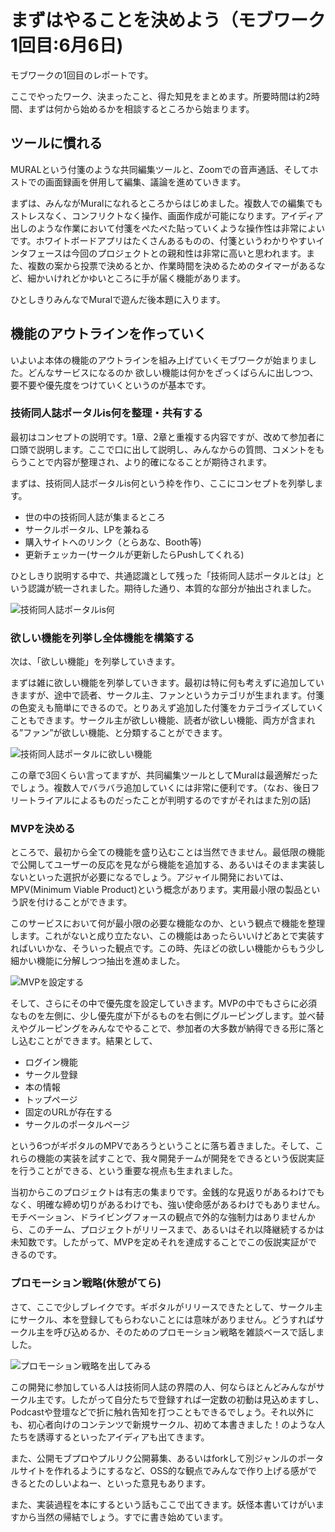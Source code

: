 # まずはやることを決めよう（モブワーク1回目:6月6日)

モブワークの1回目のレポートです。

ここでやったワーク、決まったこと、得た知見をまとめます。所要時間は約2時間、まずは何から始めるかを相談するところから始まります。

## ツールに慣れる
MURALという付箋のような共同編集ツールと、Zoomでの音声通話、そしてホストでの画面録画を併用して編集、議論を進めていきます。

まずは、みんながMuralになれるところからはじめました。複数人での編集でもストレスなく、コンフリクトなく操作、画面作成が可能になります。アイディア出しのような作業において付箋をぺたぺた貼っていくような操作性は非常によいです。ホワイトボードアプリはたくさんあるものの、付箋というわかりやすいインタフェースは今回のプロジェクトとの親和性は非常に高いと思われます。また、複数の案から投票で決めるとか、作業時間を決めるためのタイマーがあるなど、細かいけれどかゆいところに手が届く機能があります。

ひとしきりみんなでMuralで遊んだ後本題に入ります。

## 機能のアウトラインを作っていく
いよいよ本体の機能のアウトラインを組み上げていくモブワークが始まりました。どんなサービスになるのか
欲しい機能は何かをざっくばらんに出しつつ、要不要や優先度をつけていくというのが基本です。

### 技術同人誌ポータルis何を整理・共有する
最初はコンセプトの説明です。1章、2章と重複する内容ですが、改めて参加者に口頭で説明します。ここで口に出して説明し、みんなからの質問、コメントをもらうことで内容が整理され、より的確になることが期待されます。


まずは、技術同人誌ポータルis何という枠を作り、ここにコンセプトを列挙します。

* 世の中の技術同人誌が集まるところ
* サークルポータル、LPを兼ねる
* 購入サイトへのリンク（とらあな、Booth等)
* 更新チェッカー(サークルが更新したらPushしてくれる)

ひとしきり説明する中で、共通認識として残った「技術同人誌ポータルとは」という認識が統一されました。期待した通り、本質的な部分が抽出されました。

![技術同人誌ポータルis何](chap-1stmob/concept.png?scale=0.5)


### 欲しい機能を列挙し全体機能を構築する

次は、「欲しい機能」を列挙していきます。

まずは雑に欲しい機能を列挙していきます。最初は特に何も考えずに追加していきますが、途中で読者、サークル主、ファンというカテゴリが生まれます。付箋の色変えも簡単にできるので。とりあえず追加した付箋をカテゴライズしていくこともできます。サークル主が欲しい機能、読者が欲しい機能、両方が含まれる”ファン”が欲しい機能、と分類することができます。

![技術同人誌ポータルに欲しい機能](chap-1stmob/function.png?scale=0.5)

この章で3回くらい言ってますが、共同編集ツールとしてMuralは最適解だったでしょう。複数人でバラバラ追加していくには非常に便利です。（なお、後日フリートライアルによるものだったことが判明するのですがそれはまた別の話)

### MVPを決める

ところで、最初から全ての機能を盛り込むことは当然できません。最低限の機能で公開してユーザーの反応を見ながら機能を追加する、あるいはそのまま実装しないといった選択が必要になるでしょう。アジャイル開発においては、MPV(Minimum Viable Product)という概念があります。実用最小限の製品という訳を付けることができます。

このサービスにおいて何が最小限の必要な機能なのか、という観点で機能を整理します。これがないと成り立たない、この機能はあったらいいけどあとで実装すればいいかな、そういった観点です。この時、先ほどの欲しい機能からもう少し細かい機能に分解しつつ抽出を進めました。

![MVPを設定する](chap-1stmob/mvp.png?scale=0.5)


そして、さらにその中で優先度を設定していきます。MVPの中でもさらに必須なものを左側に、少し優先度が下がるものを右側にグルーピングします。並べ替えやグルーピングをみんなでやることで、参加者の大多数が納得できる形に落とし込むことができます。結果として、

* ログイン機能
* サークル登録
* 本の情報
* トップページ
* 固定のURLが存在する
* サークルのポータルページ　

という6つがギポタルのMPVであろうということに落ち着きました。そして、これらの機能の実装を試すことで、我々開発チームが開発をできるという仮説実証を行うことができる、という重要な視点も生まれました。

当初からこのプロジェクトは有志の集まりです。金銭的な見返りがあるわけでもなく、明確な締め切りがあるわけでも、強い使命感があるわけでもありません。モチベーション、ドライビングフォースの観点で外的な強制力はありませんから、このチーム、プロジェクトがリリースまで、あるいはそれ以降継続するかは未知数です。したがって、MVPを定めそれを達成することでこの仮説実証ができるのです。

### プロモーション戦略(休憩がてら)

さて、ここで少しブレイクです。ギポタルがリリースできたとして、サークル主にサークル、本を登録してもらわないことには意味がありません。どうすればサークル主を呼び込めるか、そのためのプロモーション戦略を雑談ベースで話しました。

![プロモーション戦略を出してみる](chap-1stmob/promotion.png?scale=0.5)

この開発に参加している人は技術同人誌の界隈の人、何ならほとんどみんながサークル主です。したがって自分たちで登録すれば一定数の初動は見込めますし、Podcastや登壇などで折に触れ告知を打つこともできるでしょう。それ以外にも、初心者向けのコンテンツで新規サークル、初めて本書きました！のような人たちを誘導するといったアイディアも出てきます。

また、公開モブプロやプルリク公開募集、あるいはforkして別ジャンルのポータルサイトを作れるようにするなど、OSS的な観点でみんなで作り上げる感ができるとたのしいよねー、といった意見もあります。

また、実装過程を本にするという話もここで出てきます。妖怪本書いてけがいますから当然の帰結でしょう。すでに書き始めています。

